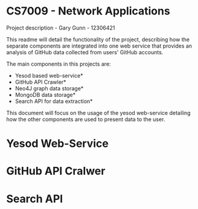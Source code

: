# CS7009 - Network Applications
Project description - Gary Gunn - 12306421

This readme will detail the functionality of the project, describing how the separate components are integrated into one web service that provides an analysis of GitHub data collected from users' GitHub accounts.

The main components in this projects are:
* Yesod based web-service*
* GitHub API Crawler*
* Neo4J graph data storage*
* MongoDB data storage*
* Search API for data extraction*

This document will focus on the usage of the yesod web-service detailing how the other components are used to present data to the user.

# Yesod Web-Service

# GitHub API Cralwer

# Search API
